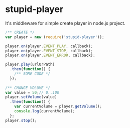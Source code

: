 # stupid-player

It's middleware for simple create player in node.js project.

```javascript
/** CREATE */
var player = new (require('stupid-player'));

player.on(player.EVENT_PLAY, callback);
player.on(player.EVENT_STOP, callback);
player.on(player.EVENT_ERROR, callback);

player.play(urlOrPath)
  .then(function() {
    /** SOME CODE */
  });
  
/** CHANGE VOLUME */
var value = 50;// 0..100
player.setVolume(value)
  .then(function() {
    var currentVolume = player.getVolume();
    console.log(currentVolume);
  };
player.stop();
```

